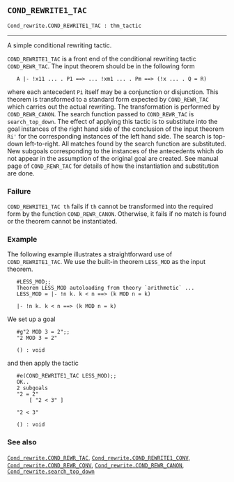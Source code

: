 ## `COND_REWRITE1_TAC`

``` hol4
Cond_rewrite.COND_REWRITE1_TAC : thm_tactic
```

------------------------------------------------------------------------

A simple conditional rewriting tactic.

`COND_REWRITE1_TAC` is a front end of the conditional rewriting tactic
`COND_REWR_TAC`. The input theorem should be in the following form

``` hol4
   A |- !x11 ... . P1 ==> ... !xm1 ... . Pm ==> (!x ... . Q = R)
```

where each antecedent `Pi` itself may be a conjunction or disjunction.
This theorem is transformed to a standard form expected by
`COND_REWR_TAC` which carries out the actual rewriting. The
transformation is performed by `COND_REWR_CANON`. The search function
passed to `COND_REWR_TAC` is `search_top_down`. The effect of applying
this tactic is to substitute into the goal instances of the right hand
side of the conclusion of the input theorem `Ri'` for the corresponding
instances of the left hand side. The search is top-down left-to-right.
All matches found by the search function are substituted. New subgoals
corresponding to the instances of the antecedents which do not appear in
the assumption of the original goal are created. See manual page of
`COND_REWR_TAC` for details of how the instantiation and substitution
are done.

### Failure

`COND_REWRITE1_TAC th` fails if `th` cannot be transformed into the
required form by the function `COND_REWR_CANON`. Otherwise, it fails if
no match is found or the theorem cannot be instantiated.

### Example

The following example illustrates a straightforward use of
`COND_REWRITE1_TAC`. We use the built-in theorem `LESS_MOD` as the input
theorem.

``` hol4
   #LESS_MOD;;
   Theorem LESS_MOD autoloading from theory `arithmetic` ...
   LESS_MOD = |- !n k. k < n ==> (k MOD n = k)

   |- !n k. k < n ==> (k MOD n = k)
```

We set up a goal

``` hol4
   #g"2 MOD 3 = 2";;
   "2 MOD 3 = 2"

   () : void
```

and then apply the tactic

``` hol4
   #e(COND_REWRITE1_TAC LESS_MOD);;
   OK..
   2 subgoals
   "2 = 2"
       [ "2 < 3" ]

   "2 < 3"

   () : void
```

### See also

[`Cond_rewrite.COND_REWR_TAC`](#Cond_rewrite.COND_REWR_TAC),
[`Cond_rewrite.COND_REWRITE1_CONV`](#Cond_rewrite.COND_REWRITE1_CONV),
[`Cond_rewrite.COND_REWR_CONV`](#Cond_rewrite.COND_REWR_CONV),
[`Cond_rewrite.COND_REWR_CANON`](#Cond_rewrite.COND_REWR_CANON),
[`Cond_rewrite.search_top_down`](#Cond_rewrite.search_top_down)
